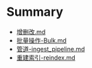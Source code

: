 # Summary

* [增删改.md](增删改.md)
* [批量操作-Bulk.md](批量操作-Bulk.md)
* [管道-ingest_pipeline.md](管道-ingest_pipeline.md)
* [重建索引-reindex.md](重建索引-reindex.md)
